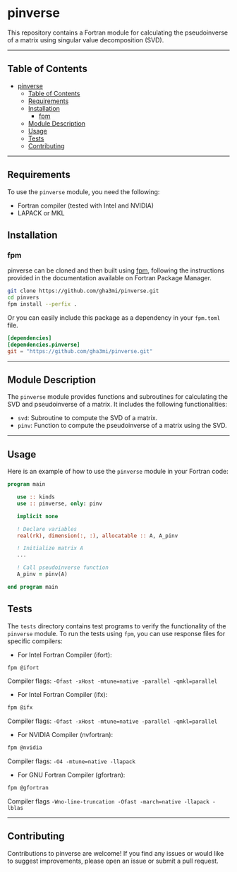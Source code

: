 # pinverse
This repository contains a Fortran module for calculating the pseudoinverse of a matrix using singular value decomposition (SVD).

-----


## Table of Contents

- [pinverse](#pinverse)
  - [Table of Contents](#table-of-contents)
  - [Requirements](#requirements)
  - [Installation](#installation)
    - [fpm](#fpm)
  - [Module Description](#module-description)
  - [Usage](#usage)
  - [Tests](#tests)
  - [Contributing](#contributing)
-----
## Requirements
To use the `pinverse` module, you need the following:

- Fortran compiler (tested with Intel and NVIDIA)
- LAPACK or MKL

## Installation

### fpm
pinverse can be cloned and then built using [fpm](https://github.com/fortran-lang/fpm), following the instructions provided in the documentation available on Fortran Package Manager.

```bash
git clone https://github.com/gha3mi/pinverse.git
cd pinvers
fpm install --perfix .
```

Or you can easily include this package as a dependency in your `fpm.toml` file.

```toml
[dependencies]
[dependencies.pinverse]
git = "https://github.com/gha3mi/pinverse.git"
```

-----
## Module Description

The `pinverse` module provides functions and subroutines for calculating the SVD and pseudoinverse of a matrix. It includes the following functionalities:

- `svd`: Subroutine to compute the SVD of a matrix.
- `pinv`: Function to compute the pseudoinverse of a matrix using the SVD.
-----

## Usage
Here is an example of how to use the `pinverse` module in your Fortran code:
```fortran
program main

   use :: kinds
   use :: pinverse, only: pinv

   implicit none

   ! Declare variables
   real(rk), dimension(:, :), allocatable :: A, A_pinv

   ! Initialize matrix A
   ...

   ! Call pseudoinverse function
   A_pinv = pinv(A)

end program main
```
## Tests

The `tests` directory contains test programs to verify the functionality of the `pinverse` module. To run the tests using `fpm`, you can use response files for specific compilers:

- For Intel Fortran Compiler (ifort):
```bash
fpm @ifort
```
Compiler flags: ```-Ofast -xHost -mtune=native -parallel -qmkl=parallel```

- For Intel Fortran Compiler (ifx):
```bash
fpm @ifx
```
Compiler flags: ```-Ofast -xHost -mtune=native -parallel -qmkl=parallel```

- For NVIDIA Compiler (nvfortran):
```bash
fpm @nvidia
```
Compiler flags: ```-O4 -mtune=native -llapack```

- For GNU Fortran Compiler (gfortran):
```bash
fpm @gfortran
```
Compiler flags ```-Wno-line-truncation -Ofast -march=native -llapack -lblas```

-----

## Contributing

Contributions to pinverse are welcome! If you find any issues or would like to suggest improvements, please open an issue or submit a pull request.